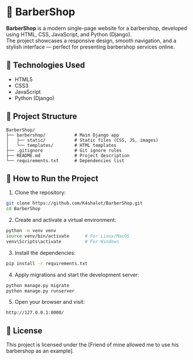 # 💈 BarberShop

**BarberShop** is a modern single-page website for a barbershop, developed using HTML, CSS, JavaScript, and Python (Django).  
The project showcases a responsive design, smooth navigation, and a stylish interface — perfect for presenting barbershop services online.

## 🔧 Technologies Used

- HTML5  
- CSS3  
- JavaScript  
- Python (Django)

## 📁 Project Structure

```
BarberShop/
├── barbershop/           # Main Django app
│   ├── static/           # Static files (CSS, JS, images)
│   └── templates/        # HTML templates
├── .gitignore            # Git ignore rules
├── README.md             # Project description
└── requirements.txt      # Dependencies list
```

## 🚀 How to Run the Project

1. Clone the repository:

```bash
git clone https://github.com/K4shalot/BarberShop.git
cd BarberShop
```

2. Create and activate a virtual environment:

```bash
python -m venv venv
source venv/bin/activate      # For Linux/MacOS
venv\Scripts\activate         # For Windows
```

3. Install the dependencies:

```bash
pip install -r requirements.txt
```

4. Apply migrations and start the development server:

```bash
python manage.py migrate
python manage.py runserver
```

5. Open your browser and visit:

```
http://127.0.0.1:8000/
```
## 📄 License

This project is licensed under the [Friend of mine allowed me to use his barbershop as an example].
